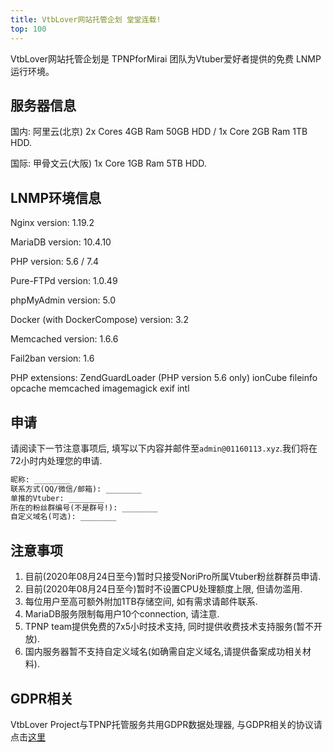 ```yaml
---
title: VtbLover网站托管企划 堂堂连载!
top: 100
---
```

VtbLover网站托管企划是 TPNPforMirai 团队为Vtuber爱好者提供的免费 LNMP 运行环境。

## 服务器信息

国内: 阿里云(北京) 2x Cores 4GB Ram 50GB HDD / 1x Core 2GB Ram 1TB HDD.

国际: 甲骨文云(大阪)  1x Core 1GB Ram 5TB HDD.

## LNMP环境信息

Nginx version: 1.19.2

MariaDB version: 10.4.10

PHP version: 5.6 / 7.4

Pure-FTPd version: 1.0.49

phpMyAdmin version: 5.0

Docker (with DockerCompose) version: 3.2

Memcached version: 1.6.6

Fail2ban version: 1.6

PHP extensions: ZendGuardLoader (PHP version 5.6 only) ionCube fileinfo opcache memcached imagemagick exif intl

## 申请

请阅读下一节注意事项后, 填写以下内容并邮件至`admin@01160113.xyz`.我们将在72小时内处理您的申请.

```Markdown
昵称: ________
联系方式(QQ/微信/邮箱): ________
单推的Vtuber: ________
所在的粉丝群编号(不是群号!): ________
自定义域名(可选): ________
```

## 注意事项

1. 目前(2020年08月24日至今)暂时只接受NoriPro所属Vtuber粉丝群群员申请.
2. 目前(2020年08月24日至今)暂时不设置CPU处理额度上限, 但请勿滥用.
3. 每位用户至高可额外附加1TB存储空间, 如有需求请邮件联系.
4. MariaDB服务限制每用户10个connection, 请注意.
5. TPNP team提供免费的7x5小时技术支持, 同时提供收费技术支持服务(暂不开放).
6. 国内服务器暂不支持自定义域名(如确需自定义域名,请提供备案成功相关材料).

## GDPR相关
VtbLover Project与TPNP托管服务共用GDPR数据处理器, 与GDPR相关的协议请点击[这里](https://tpnp.01160113.xyz/GDPR)

